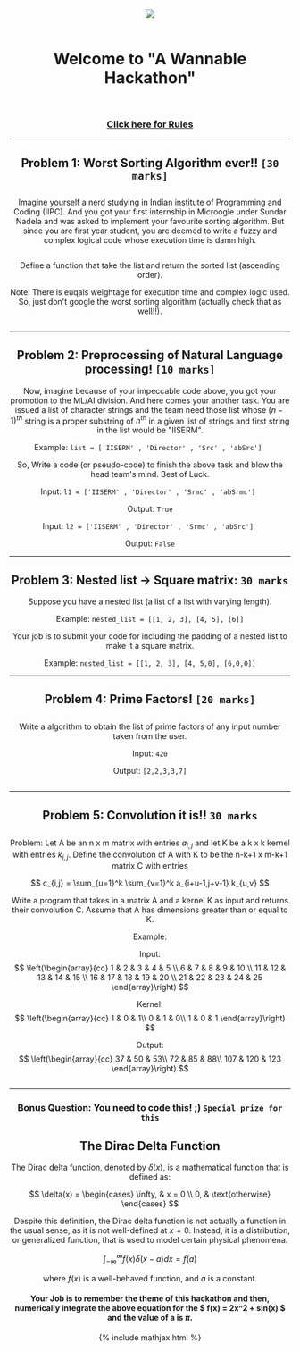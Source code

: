 

<center> <img src = ".assets/poster.png" >

<p style="margin-bottom: 4em"></p>

<p style="margin-bottom: 4em"></p>

<p style="margin-bottom: 4em"></p>

# <center> Welcome to "A Wannable Hackathon"

<p style="margin-bottom: 4em"></p>



### [ Click here for Rules ](./rules)

<hr color="pink">
<p style="margin-bottom: 2em"></p>


## Problem 1: Worst Sorting Algorithm ever!! `[30 marks]`
<p style="margin-bottom: 2em"></p>


<p>
Imagine yourself a nerd studying in Indian institute of Programming and Coding (IIPC). And you got your first internship in Microogle under Sundar Nadela and was asked to implement your favourite sorting algorithm. But since you are first year student, you are deemed to write a fuzzy and complex logical code whose execution time is damn high. 
</p>
<p style="margin-bottom: 2em"></p>

  <p> Define a function that take the list and return the sorted list (ascending order). </p>

<p> Note: There is euqals weightage for execution time and complex logic used. So, just don't google the worst sorting algorithm (actually check that as well!!). </p>
  
<p style="margin-bottom: 2em"></p>

*** 
<p style="margin-bottom: 2em"></p>

## Problem 2: Preprocessing of Natural Language processing! `[10 marks]`

Now, imagine because of your impeccable code above, you got your promotion to the ML/AI division. And here comes your another task. You are issued a list of character strings and the team need those list whose ${(n-1)}^{th}$ string is a proper substring of $n^{th}$ in a given list of strings and first string in the list would be "IISERM".


Example: `list = ['IISERM' , 'Director' , 'Src' , 'abSrc'] `



So, Write a code (or pseudo-code) to finish the above task and blow the head team's mind. Best of Luck.

Input: `l1 = ['IISERM' , 'Director' , 'Srmc' , 'abSrmc'] `

Output: `True`

Input: `l2 = ['IISERM' , 'Director' , 'Srmc' , 'abSrc'] `

Output: `False`

<hr color="black">
<p style="margin-bottom: 2em"></p>

## Problem 3: Nested list -> Square matrix: `30 marks`

Suppose you have a nested list (a list of a list with varying length). 

Example: `nested_list = [[1, 2, 3], [4, 5], [6]]`

Your job is to submit your code for including the padding of a nested list to make it a square matrix.

Example: `nested_list = [[1, 2, 3], [4, 5,0], [6,0,0]]`

<hr color="black">


## Problem 4: Prime Factors! `[20 marks]`

<p style="margin-bottom: 2em"></p>


Write a algorithm to obtain the list of prime factors of any input number taken from the user.

Input: `420`

Output: `[2,2,3,3,7]`




<p style="margin-bottom: 2em"></p>



<hr color="black">




## Problem 5: Convolution it is!! `30 marks`
<p style="margin-bottom: 2em"></p>

Problem: Let A be an n x m matrix with entries $a_{i,j}$ and let K be a k x k kernel with entries $k_{i,j}$. Define the convolution of A with K to be the n-k+1 x m-k+1 matrix C with entries

$$
c_{i,j} = \sum_{u=1}^k \sum_{v=1}^k a_{i+u-1,j+v-1} k_{u,v}
$$

Write a program that takes in a matrix A and a kernel K as input and returns their convolution C. Assume that A has dimensions greater than or equal to K.

Example:

Input: 
$$
\left(\begin{array}{cc} 
1 & 2 & 3 & 4 & 5 \\ 
6 & 7 & 8 & 9 & 10 \\
11 & 12 & 13 & 14 & 15 \\
16 & 17 & 18 & 19 & 20 \\
21 & 22 & 23 & 24 & 25
\end{array}\right)
$$ 

Kernel: 
$$
\left(\begin{array}{cc} 
1 & 0 & 1\\
0 & 1 & 0\\
1 & 0 & 1
\end{array}\right)
$$



Output:
$$
\left(\begin{array}{cc} 
37 & 50 & 53\\ 
72 & 85 & 88\\
107 & 120 & 123
\end{array}\right)
$$

<p style="margin-bottom: 2em"></p>


***

### Bonus Question: You need to code this! ;) `Special prize for this`





## The Dirac Delta Function

The Dirac delta function, denoted by $\delta(x)$, is a mathematical function that is defined as:

$$
\delta(x) = \begin{cases} 
      \infty, & x = 0 \\
      0, & \text{otherwise} 
   \end{cases}
$$

Despite this definition, the Dirac delta function is not actually a function in the usual sense, as it is not well-defined at $x = 0$. Instead, it is a distribution, or generalized function, that is used to model certain physical phenomena.


$$
\int_{-\infty}^{\infty}f(x)\delta(x-a)dx = f(a)
$$

where $f(x)$ is a well-behaved function, and $a$ is a constant.


#### Your Job is to remember the theme of this hackathon and then, numerically integrate the above equation for the $ f(x) = 2x^2 + sin(x) $ and the value of a is $\pi$. 


{% include mathjax.html %}
